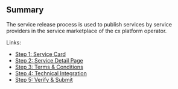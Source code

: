 ## Summary

The service release process is used to publish services by service providers in the service marketplace of the cx platform operator.

Links:  
   
- [Step 1: Service Card](/01.%20Service%20Card.md)
- [Step 2: Service Detail Page](/02.%20Service%20Detail%20Page.md)
- [Step 3: Terms & Conditions](/03.%20Terms%20and%20Conditions.md)
- [Step 4: Technical Integration](/04.%20Technical%20Integration.md)
- [Step 5: Verify & Submit](/05.%20Verify%20&%20Submit.md)

<br>
<br>
